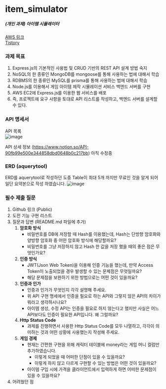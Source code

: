# item_simulator
##### (개인 과제) 아이템 시뮬레이터
[AWS 링크]() <br/>
[Tistory](https://dydgustmdfl1231.tistory.com/)

### 과제 목표
1. Express.js의 기본적인 사용법 및 CRUD 기반의 REST API 설계 방법 숙지
2. NoSQL의 한 종류인 MongoDB를 mongoose를 통해 사용하는 법에 대해서 학습
3. RDBMS의 한 종류인 MySQL를 prisma를 통해 사용하는 법에 대해서 학습
4. Node.js를 이용해서 게임 아이템 제작 시뮬레이션 서비스 백엔드 서버를 구현
5. AWS EC2에 Express.js를 이용한 웹 서비스를 배포
6. 즉, 프로젝트에 요구 사항을 토대로 API 리스트를 작성하고, 백엔드 서버를 설계할 수 있다.

### API 명세서
API 목록 <br/>
![image](https://github.com/user-attachments/assets/6e2a9d11-7f04-4db7-b71d-5544e652d6de)

API 상세 정보 (https://www.notion.so/API-90fb99e500e344858dbd0648b0c217bb)
아직 수정중

### ERD (aquerytool)
ERD를 aquerytool로 작성하던 도중 Table이 최대 5개 까지만 무료인 것을 알게 되어 일단 요약본으로 작성 하였습니다.
![image](https://github.com/user-attachments/assets/bf118f45-17cc-4f89-a9d2-ef86b384cc6f)

### 필수 제출 질문
1. Github 링크 (Public)
2. 도전 기능 구현 리스트
3. 질문과 답변 (README.md 파일에 추가)
    1. **암호화 방식**
        - 비밀번호를 DB에 저장할 때 Hash를 이용했는데, Hash는 단방향 암호화와 양방향 암호화 중 어떤 암호화 방식에 해당할까요?
        - 비밀번호를 그냥 저장하지 않고 Hash 한 값을 저장 했을 때의 좋은 점은 무엇인가요?
    2. **인증 방식**
        - JWT(Json Web Token)을 이용해 인증 기능을 했는데, 만약 Access Token이 노출되었을 경우 발생할 수 있는 문제점은 무엇일까요?
        - 해당 문제점을 보완하기 위한 방법으로는 어떤 것이 있을까요?
    3. **인증과 인가**
        - 인증과 인가가 무엇인지 각각 설명해 주세요.
        - 위 API 구현 명세에서 인증을 필요로 하는 API와 그렇지 않은 API의 차이가 뭐라고 생각하시나요?
        - 아이템 생성, 수정 API는 인증을 필요로 하지 않는다고 했지만 사실은 어느 API보다도 인증이 필요한 API입니다. 왜 그럴까요?
    4. **Http Status Code**
        - 과제를 진행하면서 사용한 Http Status Code를 모두 나열하고, 각각이 의미하는 것과 어떤 상황에 사용했는지 작성해 주세요.
    5. **게임 경제**
        - 현재는 간편한 구현을 위해 캐릭터 테이블에 money라는 게임 머니 컬럼만 추가하였습니다.
            - 이렇게 되었을 때 어떠한 단점이 있을 수 있을까요?
            - 이렇게 하지 않고 다르게 구현할 수 있는 방법은 어떤 것이 있을까요?
        - 아이템 구입 시에 가격을 클라이언트에서 입력하게 하면 어떠한 문제점이 있을 수 있을까요?
4. 어려웠던 점
